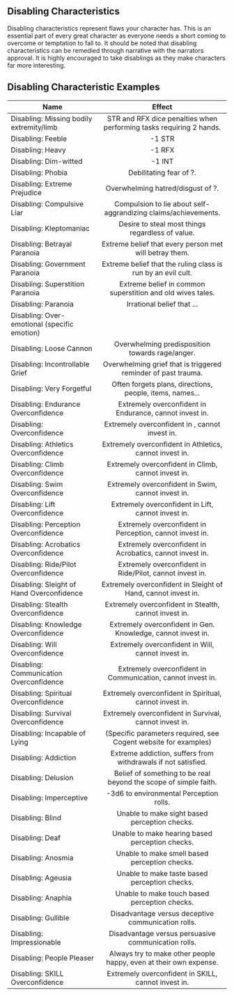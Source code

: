 ## Disabling Characteristics

Disabling characteristics represent flaws your character has. This is an essential part of every great character as everyone needs a short coming to overcome or temptation to fall to. It should be noted that disabling characteristics can be remedied through narrative with the narrators approval. It is highly encouraged to take disablings as they make characters far more interesting.

## Disabling Characteristic Examples

| Name                                         |                               Effect                               |
| -------------------------------------------- | :-----------------------------------------------------------------: |
| Disabling: Missing bodily extremity/limb     | STR and RFX dice penalties when performing tasks requiring 2 hands. |
| Disabling: Feeble                            |                               -1 STR                               |
| Disabling: Heavy                             |                               -1 RFX                               |
| Disabling: Dim-witted                        |                               -1 INT                               |
| Disabling: Phobia                            |                       Debilitating fear of ?.                       |
| Disabling: Extreme Prejudice                 |                  Overwhelming hatred/disgust of ?.                  |
| Disabling: Compulsive Liar                   |   Compulsion to lie about self-aggrandizing claims/achievements.   |
| Disabling: Kleptomaniac                      |          Desire to steal most things regardless of value.          |
| Disabling: Betrayal Paranoia                 |       Extreme belief that every person met will betray them.       |
| Disabling: Government Paranoia               |    Extreme belief that the ruling class is run by an evil cult.    |
| Disabling: Superstition Paranoia             |     Extreme belief in common superstition and old wives tales.     |
| Disabling: Paranoia                          |                     Irrational belief that ...                     |
| Disabling: Over-emotional (specific emotion) |                                                                    |
| Disabling: Loose Cannon                      |           Overwhelming predisposition towards rage/anger.           |
| Disabling: Incontrollable Grief              |    Overwhelming grief that is triggered reminder of past trauma.    |
| Disabling: Very Forgetful                    |      Often forgets plans, directions, people, items,  names...      |
| Disabling: Endurance Overconfidence          |       Extremely overconfident in Endurance, cannot invest in.       |
| Disabling: Overconfidence                    |           Extremely overconfident in , cannot invest in.           |
| Disabling: Athletics Overconfidence          |       Extremely overconfident in Athletics, cannot invest in.       |
| Disabling: Climb Overconfidence              |         Extremely overconfident in Climb, cannot invest in.         |
| Disabling: Swim Overconfidence               |         Extremely overconfident in Swim, cannot invest in.         |
| Disabling: Lift Overconfidence               |         Extremely overconfident in Lift, cannot invest in.         |
| Disabling: Perception Overconfidence         |      Extremely overconfident in Perception, cannot invest in.      |
| Disabling: Acrobatics Overconfidence         |      Extremely overconfident in Acrobatics, cannot invest in.      |
| Disabling: Ride/Pilot Overconfidence         |      Extremely overconfident in Ride/Pilot, cannot invest in.      |
| Disabling: Sleight of Hand Overconfidence    |    Extremely overconfident in Sleight of Hand, cannot invest in.    |
| Disabling: Stealth Overconfidence            |        Extremely overconfident in Stealth, cannot invest in.        |
| Disabling: Knowledge Overconfidence          |    Extremely overconfident in Gen. Knowledge, cannot invest in.    |
| Disabling: Will Overconfidence               |         Extremely overconfident in Will, cannot invest in.         |
| Disabling: Communication Overconfidence      |     Extremely overconfident in Communication, cannot invest in.     |
| Disabling: Spiritual Overconfidence          |       Extremely overconfident in Spiritual, cannot invest in.       |
| Disabling: Survival Overconfidence           |       Extremely overconfident in Survival, cannot invest in.       |
| Disabling: Incapable of Lying                |   (Specific parameters required, see Cogent website for examples)   |
| Disabling: Addiction                         |    Extreme addiction, suffers from withdrawals if not satisfied.    |
| Disabling: Delusion                          |  Belief of something to be real beyond the scope of simple faith.  |
| Disabling: Imperceptive                      |               -3d6 to environmental Perception rolls.               |
| Disabling: Blind                             |            Unable to make sight based perception checks.            |
| Disabling: Deaf                              |           Unable to make hearing based perception checks.           |
| Disabling: Anosmia                           |            Unable to make smell based perception checks.            |
| Disabling: Ageusia                           |            Unable to make taste based perception checks.            |
| Disabling: Anaphia                           |            Unable to make touch based perception checks.            |
| Disabling: Gullible                          |         Disadvantage versus deceptive communication rolls.         |
| Disabling: Impressionable                    |         Disadvantage versus persuasive communication rolls.         |
| Disabling: People Pleaser                    |  Always try to make other people happy, even at their own expense.  |
| Disabling: SKILL Overconfidence              |         Extremely overconfident in SKILL, cannot invest in.         |
